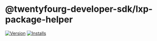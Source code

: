 # @twentyfourg-developer-sdk/lxp-package-helper

[![Version](https://flat.badgen.net/npm/v/@twentyfourg-developer-sdk/lxp-package-helper)](https://github.com/twentyfourg/developer-sdk/releases) [![Installs](https://flat.badgen.net/npm/dt/@twentyfourg-developer-sdk/lxp-package-helper)](https://www.npmjs.com/package/@twentyfourg-developer-sdk/lxp-package-helper)
